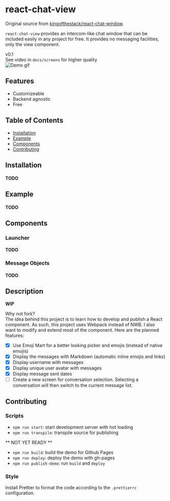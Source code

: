# react-chat-view

Original source from [kingofthestack/react-chat-window](https://github.com/kingofthestack/react-chat-window).

`react-chat-view` provides an intercom-like chat window that can be included easily in any project for free. It provides no messaging facilities, only the view component.

v0.1  
See video in `docs/screens` for higher quality  
![Demo gif](./docs/screens/react-chat-view-v0.1-min.gif)

## Features

-   Customizeable
-   Backend agnostic
-   Free

## Table of Contents

-   [Installation](#installation)
-   [Example](#example)
-   [Components](#components)
-   [Contributing](#contributing)

## Installation

#### TODO

## Example

#### TODO

## Components

### Launcher

#### TODO

### Message Objects

#### TODO

## Description

**WIP**

Why not fork?  
The idea behind this project is to learn how to develop and publish a React component.
As such, this project uses Webpack instead of NWB. I also want to modify and extend most of the component. Here are the planned features:

-   [x] Use Emoji Mart for a better looking picker and emojis (instead of native emojis)
-   [x] Display the messages with Markdown (automatic inline emojis and links)
-   [x] Display username with messages
-   [x] Display unique user avatar with messages
-   [x] Display message sent dates
-   [ ] Create a new screen for conversation selection. Selecting a conversation will then switch to the current message list.

## Contributing

### Scripts

-   `npm run start`: start development server with hot loading
-   `npm run transpile`: transpile source for publishing

** NOT YET READY **

-   `npm run build`: build the demo for Github Pages
-   `npm run deploy`: deploy the demo with gh-pages
-   `npm run publish-demo`: run `build` and `deploy`

### Style

Install Prettier to format the code according to the `.prettierrc` configuration.
